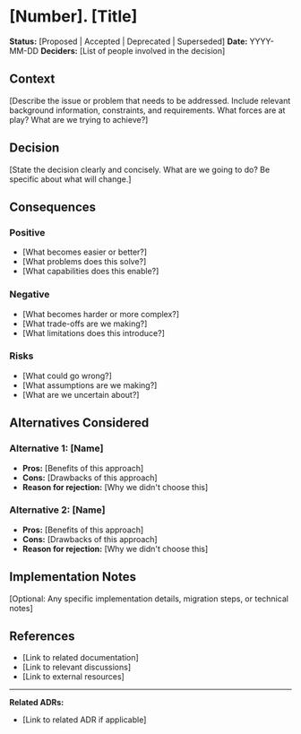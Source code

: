# [Number]. [Title]

**Status:** [Proposed | Accepted | Deprecated | Superseded]
**Date:** YYYY-MM-DD
**Deciders:** [List of people involved in the decision]

## Context

[Describe the issue or problem that needs to be addressed. Include relevant background information, constraints, and requirements. What forces are at play? What are we trying to achieve?]

## Decision

[State the decision clearly and concisely. What are we going to do? Be specific about what will change.]

## Consequences

### Positive

- [What becomes easier or better?]
- [What problems does this solve?]
- [What capabilities does this enable?]

### Negative

- [What becomes harder or more complex?]
- [What trade-offs are we making?]
- [What limitations does this introduce?]

### Risks

- [What could go wrong?]
- [What assumptions are we making?]
- [What are we uncertain about?]

## Alternatives Considered

### Alternative 1: [Name]

- **Pros:** [Benefits of this approach]
- **Cons:** [Drawbacks of this approach]
- **Reason for rejection:** [Why we didn't choose this]

### Alternative 2: [Name]

- **Pros:** [Benefits of this approach]
- **Cons:** [Drawbacks of this approach]
- **Reason for rejection:** [Why we didn't choose this]

## Implementation Notes

[Optional: Any specific implementation details, migration steps, or technical notes]

## References

- [Link to related documentation]
- [Link to relevant discussions]
- [Link to external resources]

---

**Related ADRs:**
- [Link to related ADR if applicable]
